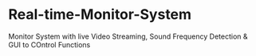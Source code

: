 # Real-time-Monitor-System
Monitor System with live Video Streaming, Sound Frequency Detection &amp; GUI to COntrol Functions
